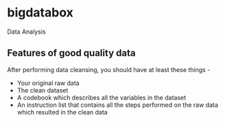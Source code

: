 # bigdatabox
Data Analysis


## Features of good quality data
After performing data cleansing, you should have at least these things -

- Your original raw data
- The clean dataset
- A codebook which describes all the variables in the dataset
- An instruction list that contains all the steps performed on the raw data which resulted in the clean data
